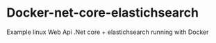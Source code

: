 # Docker-net-core-elastichsearch
Example linux Web Api .Net core + elastichsearch running with Docker
